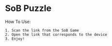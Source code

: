 # SoB Puzzle
How To Use: 
```
1. Scan the link from the SoB Game
2. Open the link that corresponds to the device
3. Enjoy!
```
